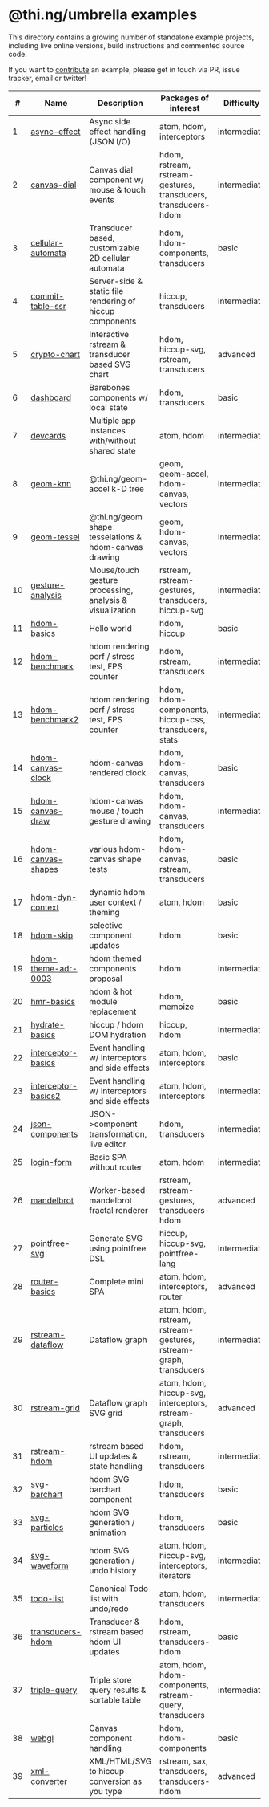 # @thi.ng/umbrella examples

This directory contains a growing number of standalone example projects, including live online versions, build instructions and commented source code.

If you want to [contribute](../CONTRIBUTING.md) an example, please get in touch via PR, issue tracker, email or twitter!

| #  | Name                                         | Description                                              | Packages of interest                                              | Difficulty   |
|----|----------------------------------------------|----------------------------------------------------------|-------------------------------------------------------------------|--------------|
| 1  | [async-effect](./async-effect)               | Async side effect handling (JSON I/O)                    | atom, hdom, interceptors                                          | intermediate |
| 2  | [canvas-dial](./canvas-dial)                 | Canvas dial component w/ mouse & touch events            | hdom, rstream, rstream-gestures, transducers, transducers-hdom    | intermediate |
| 3  | [cellular-automata](./cellular-automata)     | Transducer based, customizable 2D cellular automata      | hdom, hdom-components, transducers                                | basic        |
| 4  | [commit-table-ssr](./commit-table-ssr)       | Server-side & static file rendering of hiccup components | hiccup, transducers                                               | intermediate |
| 5  | [crypto-chart](./crypto-chart)               | Interactive rstream & transducer based SVG chart         | hdom, hiccup-svg, rstream, transducers                            | advanced     |
| 6  | [dashboard](./dashboard)                     | Barebones components w/ local state                      | hdom, transducers                                                 | basic        |
| 7  | [devcards](./devcards)                       | Multiple app instances with/without shared state         | atom, hdom                                                        | intermediate |
| 8  | [geom-knn](./geom-knn)                       | @thi.ng/geom-accel k-D tree                              | geom, geom-accel, hdom-canvas, vectors                            | intermediate |
| 9  | [geom-tessel](./geom-tessel)                 | @thi.ng/geom shape tesselations & hdom-canvas drawing    | geom, hdom-canvas, vectors                                        | intermediate |
| 10 | [gesture-analysis](./gesture-analysis)       | Mouse/touch gesture processing, analysis & visualization | rstream, rstream-gestures, transducers, hiccup-svg                | intermediate |
| 11 | [hdom-basics](./hdom-basics)                 | Hello world                                              | hdom, hiccup                                                      | basic        |
| 12 | [hdom-benchmark](./hdom-benchmark)           | hdom rendering perf / stress test, FPS counter           | hdom, rstream, transducers                                        | intermediate |
| 13 | [hdom-benchmark2](./hdom-benchmark2)         | hdom rendering perf / stress test, FPS counter           | hdom, hdom-components, hiccup-css, transducers, stats             | intermediate |
| 14 | [hdom-canvas-clock](./hdom-canvas-clock)     | hdom-canvas rendered clock                               | hdom, hdom-canvas, transducers                                    | basic        |
| 15 | [hdom-canvas-draw](./hdom-canvas-draw)       | hdom-canvas mouse / touch gesture drawing                | hdom, hdom-canvas, transducers                                    | intermediate |
| 16 | [hdom-canvas-shapes](./hdom-canvas-shapes)   | various hdom-canvas shape tests                          | hdom, hdom-canvas, rstream, transducers                           | basic        |
| 17 | [hdom-dyn-context](./hdom-dyn-context)       | dynamic hdom user context / theming                      | atom, hdom                                                        | basic        |
| 18 | [hdom-skip](./hdom-skip)                     | selective component updates                              | hdom                                                              | basic        |
| 19 | [hdom-theme-adr-0003](./hdom-theme-adr-0003) | hdom themed components proposal                          | hdom                                                              | intermediate |
| 20 | [hmr-basics](./hmr-basics)                   | hdom & hot module replacement                            | hdom, memoize                                                     | basic        |
| 21 | [hydrate-basics](./hydrate-basics)           | hiccup / hdom DOM hydration                              | hiccup, hdom                                                      | intermediate |
| 22 | [interceptor-basics](./interceptor-basics)   | Event handling w/ interceptors and side effects          | atom, hdom, interceptors                                          | basic        |
| 23 | [interceptor-basics2](./interceptor-basics2) | Event handling w/ interceptors and side effects          | atom, hdom, interceptors                                          | intermediate |
| 24 | [json-components](./json-components)         | JSON->component transformation, live editor              | hdom, transducers                                                 | intermediate |
| 25 | [login-form](./login-form)                   | Basic SPA without router                                 | atom, hdom                                                        | intermediate |
| 26 | [mandelbrot](./mandelbrot)                   | Worker-based mandelbrot fractal renderer                 | rstream, rstream-gestures, transducers-hdom                       | advanced     |
| 27 | [pointfree-svg](./pointfree-svg)             | Generate SVG using pointfree DSL                         | hiccup, hiccup-svg, pointfree-lang                                | intermediate |
| 28 | [router-basics](./router-basics)             | Complete mini SPA                                        | atom, hdom, interceptors, router                                  | advanced     |
| 29 | [rstream-dataflow](./rstream-dataflow)       | Dataflow graph                                           | atom, hdom, rstream, rstream-gestures, rstream-graph, transducers | intermediate |
| 30 | [rstream-grid](./rstream-grid)               | Dataflow graph SVG grid                                  | atom, hdom, hiccup-svg, interceptors, rstream-graph, transducers  | advanced     |
| 31 | [rstream-hdom](./rstream-hdom)               | rstream based UI updates & state handling                | hdom, rstream, transducers                                        | intermediate |
| 32 | [svg-barchart](./svg-barchart)               | hdom SVG barchart component                              | hdom, transducers                                                 | basic        |
| 33 | [svg-particles](./svg-particles)             | hdom SVG generation / animation                          | hdom, transducers                                                 | basic        |
| 34 | [svg-waveform](./svg-waveform)               | hdom SVG generation / undo history                       | atom, hdom, hiccup-svg, interceptors, iterators                   | intermediate |
| 35 | [todo-list](./todo-list)                     | Canonical Todo list with undo/redo                       | atom, hdom, transducers                                           | intermediate |
| 36 | [transducers-hdom](./transducers-hdom)       | Transducer & rstream based hdom UI updates               | hdom, rstream, transducers-hdom                                   | basic        |
| 37 | [triple-query](./triple-query)               | Triple store query results & sortable table              | atom, hdom, hdom-components, rstream-query, transducers           | intermediate |
| 38 | [webgl](./webgl)                             | Canvas component handling                                | hdom, hdom-components                                             | basic        |
| 39 | [xml-converter](./xml-converter)             | XML/HTML/SVG to hiccup conversion as you type            | rstream, sax, transducers, transducers-hdom                       | advanced     |